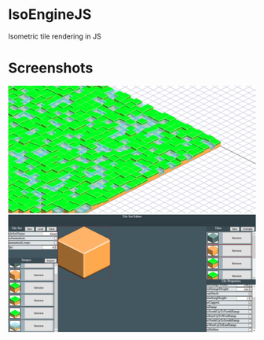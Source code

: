 # IsoEngineJS
Isometric tile rendering in JS
# Screenshots
![alt text](Screenshots/screenshot4.png "IsoEngineJS Screenshot")
![alt text](Screenshots/tileseteditor.png "Tileset Editor Screenshot")

